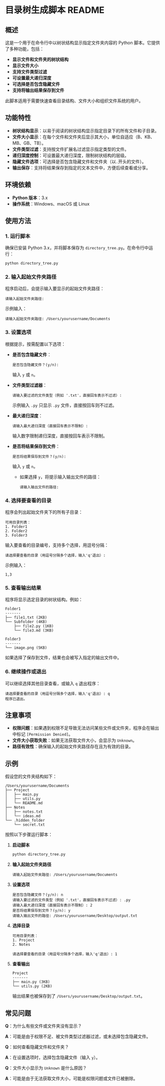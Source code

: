 # 目录树生成脚本 README

## 概述

这是一个用于在命令行中以树状结构显示指定文件夹内容的 Python 脚本。它提供了多种功能，包括：

- **显示文件和文件夹的树状结构**
- **显示文件大小**
- **支持文件类型过滤**
- **可设置最大递归深度**
- **可选择是否包含隐藏文件**
- **支持将输出结果保存到文件**

此脚本适用于需要快速查看目录结构、文件大小和组织文件系统的用户。

## 功能特性

- **树状结构显示**：以易于阅读的树状结构显示指定目录下的所有文件和子目录。
- **文件大小显示**：在每个文件和文件夹后显示其大小，单位自适应（B、KB、MB、GB、TB）。
- **文件类型过滤**：支持按文件扩展名过滤显示指定类型的文件。
- **递归深度控制**：可设置最大递归深度，限制树状结构的层级。
- **隐藏文件选项**：可选择是否包含隐藏文件和文件夹（以`.`开头的文件）。
- **输出保存**：支持将结果保存到指定的文本文件中，方便后续查看或分享。

## 环境依赖

- **Python 版本**：3.x
- **操作系统**：Windows、macOS 或 Linux

## 使用方法

### 1. 运行脚本

确保已安装 Python 3.x，并将脚本保存为 `directory_tree.py`。在命令行中运行：

```bash
python directory_tree.py
```

### 2. 输入起始文件夹路径

程序启动后，会提示输入要显示的起始文件夹路径：

```
请输入起始文件夹路径:
```

示例输入：

```
请输入起始文件夹路径: /Users/yourusername/Documents
```

### 3. 设置选项

根据提示，按需配置以下选项：

- **是否包含隐藏文件**：

  ```
  是否包含隐藏文件？(y/n):
  ```

  输入 `y` 或 `n`。

- **文件类型过滤器**：

  ```
  请输入要过滤的文件类型（例如 '.txt'，直接回车表示不过滤）:
  ```

  示例输入 `.py` 只显示 `.py` 文件，直接按回车则不过滤。

- **最大递归深度**：

  ```
  请输入最大递归深度（直接回车表示不限制）:
  ```

  输入数字限制递归深度，直接按回车表示不限制。

- **是否将结果保存到文件**：

  ```
  是否将结果保存到文件？(y/n):
  ```

  输入 `y` 或 `n`。

  - 如果选择 `y`，将提示输入输出文件的路径：

    ```
    请输入输出文件的路径:
    ```

### 4. 选择要查看的目录

程序会列出起始文件夹下的所有子目录：

```
可用目录列表：
1. Folder1
2. Folder2
3. Folder3
```

输入要查看的目录编号，支持多个选择，用逗号分隔：

```
请选择要查看的目录（用逗号分隔多个选择，输入'q'退出）:
```

示例输入：

```
1,3
```

### 5. 查看输出结果

程序将显示选定目录的树状结构。例如：

```
Folder1
-------
├── file1.txt (2KB)
└── Subfolder (4KB)
    ├── file2.py (1KB)
    └── file3.md (3KB)

Folder3
-------
└── image.png (5KB)
```

如果选择了保存到文件，结果也会被写入指定的输出文件中。

### 6. 继续操作或退出

可以继续选择其他目录查看，或输入 `q` 退出程序：

```
请选择要查看的目录（用逗号分隔多个选择，输入'q'退出）: q
程序已退出。
```

## 注意事项

- **权限问题**：如果遇到权限不足导致无法访问某些文件或文件夹，程序会在输出中标记 `[Permission Denied]`。
- **文件大小获取失败**：如果无法获取文件大小，会显示为 `Unknown`。
- **路径有效性**：确保输入的起始文件夹路径存在且为有效的目录。

## 示例

假设您的文件夹结构如下：

```
/Users/yourusername/Documents
├── Project
│   ├── main.py
│   ├── utils.py
│   └── README.md
├── Notes
│   ├── notes.txt
│   └── ideas.md
└── .hidden_folder
    └── secret.txt
```

按照以下步骤运行脚本：

1. **启动脚本**

   ```bash
   python directory_tree.py
   ```

2. **输入起始文件夹路径**

   ```
   请输入起始文件夹路径: /Users/yourusername/Documents
   ```

3. **设置选项**

   ```
   是否包含隐藏文件？(y/n): n
   请输入要过滤的文件类型（例如 '.txt'，直接回车表示不过滤）: .py
   请输入最大递归深度（直接回车表示不限制）: 2
   是否将结果保存到文件？(y/n): y
   请输入输出文件的路径: /Users/yourusername/Desktop/output.txt
   ```

4. **选择目录**

   ```
   可用目录列表：
   1. Project
   2. Notes

   请选择要查看的目录（用逗号分隔多个选择，输入'q'退出）: 1
   ```

5. **查看输出**

   ```
   Project
   -------
   ├── main.py (3KB)
   └── utils.py (2KB)
   ```

   输出结果也被保存到了 `/Users/yourusername/Desktop/output.txt`。

## 常见问题

**Q**：为什么有些文件或文件夹没有显示？

**A**：可能是由于权限不足、被文件类型过滤器过滤，或未选择包含隐藏文件。

**Q**：如何查看隐藏文件和文件夹？

**A**：在设置选项时，选择包含隐藏文件（输入 `y`）。

**Q**：文件大小显示为 `Unknown` 是什么原因？

**A**：可能是由于无法获取文件大小，可能是权限问题或文件已被删除。

